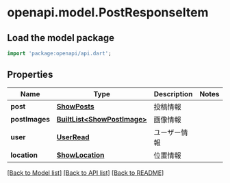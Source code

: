 # openapi.model.PostResponseItem

## Load the model package
```dart
import 'package:openapi/api.dart';
```

## Properties
Name | Type | Description | Notes
------------ | ------------- | ------------- | -------------
**post** | [**ShowPosts**](ShowPosts.md) | 投稿情報 | 
**postImages** | [**BuiltList&lt;ShowPostImage&gt;**](ShowPostImage.md) | 画像情報 | 
**user** | [**UserRead**](UserRead.md) | ユーザー情報 | 
**location** | [**ShowLocation**](ShowLocation.md) | 位置情報 | 

[[Back to Model list]](../README.md#documentation-for-models) [[Back to API list]](../README.md#documentation-for-api-endpoints) [[Back to README]](../README.md)


